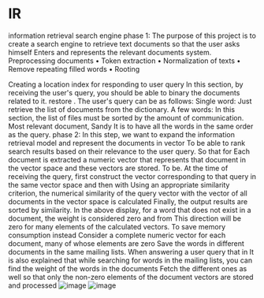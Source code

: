 # IR
information retrieval search engine
phase 1:
The purpose of this project is to create a search engine to retrieve text documents so that the user asks himself 
Enters and represents the relevant documents system.
 Preprocessing documents 
• Token extraction 
• Normalization of texts 
• Remove repeating filled words 
• Rooting 

Creating a location index for responding to user query 
 In this section, by receiving the user's query, you should be able to binary the documents related to it. 
 restore . 
The user's query can be as follows:
Single word: Just retrieve the list of documents from the dictionary.
A few words: In this section, the list of files must be sorted by the amount of communication. Most relevant document, Sandy 
It is to have all the words in the same order as the query. 
phase 2:
In this step, we want to expand the information retrieval model and represent the documents in vector
To be able to rank search results based on their relevance to the user query. So that for
Each document is extracted a numeric vector that represents that document in the vector space and these vectors are stored.
To be. At the time of receiving the query, first construct the vector corresponding to that query in the same vector space and then with
Using an appropriate similarity criterion, the numerical similarity of the query vector with the vector of all documents in the vector space is calculated
Finally, the output results are sorted by similarity.
In the above display, for a word that does not exist in a document, the weight is considered zero and from
This direction will be zero for many elements of the calculated vectors. To save memory consumption instead
Consider a complete numeric vector for each document, many of whose elements are zero
Save the words in different documents in the same mailing lists. When answering a user query that in
It is also explained that while searching for words in the mailing lists, you can find the weight of the words in the documents
Fetch the different ones as well so that only the non-zero elements of the document vectors are stored and processed
![image](https://user-images.githubusercontent.com/51990802/147371860-1910e93f-5357-4766-b9b6-2f1275c558a5.png)
![image](https://user-images.githubusercontent.com/51990802/147371870-68b10ebb-848c-4752-b275-86810f0020fc.png)

